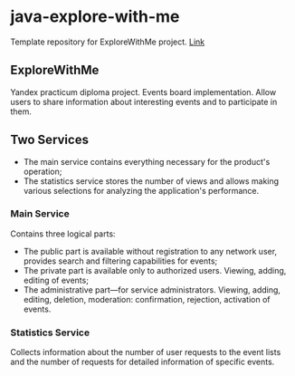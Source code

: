 # java-explore-with-me
Template repository for ExploreWithMe project. [Link](https://github.com/efabritz-wd/java-explore-with-me/pull/3)

## ExploreWithMe

Yandex practicum diploma project. Events board implementation. Allow users to share information about interesting events and to participate in them.

## Two Services

- The main service contains everything necessary for the product's operation;
- The statistics service stores the number of views and allows making various selections for analyzing the application's performance.

### Main Service

Contains three logical parts:

- The public part is available without registration to any network user, provides search and filtering capabilities for events;
- The private part is available only to authorized users. Viewing, adding, editing of events;
- The administrative part—for service administrators. Viewing, adding, editing, deletion, moderation: confirmation, rejection, activation of events.

### Statistics Service

Collects information about the number of user requests to the event lists and the number of requests for detailed information of specific events. 
